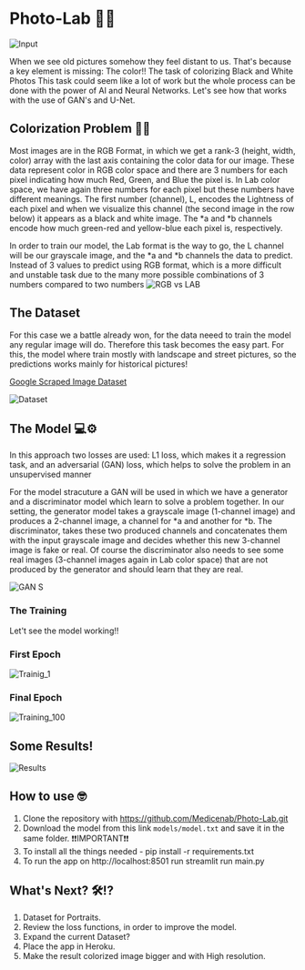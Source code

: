 # Photo-Lab 📸✨
![Input](Img-readme/App.gif)

When we see old pictures somehow they feel distant to us. That's because a key element is missing: The color!!
The task of colorizing Black and White Photos This task could seem like a lot of work but the whole process can be done with the power of AI and Neural Networks.
Let's see how that works with the use of GAN's and U-Net.

## Colorization Problem 🌈🧐

Most images are in the RGB Format, in which we get a rank-3 (height, width, color) array with the last axis containing the color data for our image. These data represent color in RGB color space and there are 3 numbers for each pixel indicating how much Red, Green, and Blue the pixel is. In Lab color space, we have again three numbers for each pixel but these numbers have different meanings. The first number (channel), L, encodes the Lightness of each pixel and when we visualize this channel (the second image in the row below) it appears as a black and white image. The *a and *b channels encode how much green-red and yellow-blue each pixel is, respectively.

In order to train our model, the Lab format is the way to go, the L channel will be our grayscale image, and the *a and *b channels the data to predict. Instead of 3 values to predict using RGB format, which is a more difficult and unstable task due to the many more possible combinations of 3 numbers compared to two numbers
![RGB vs LAB](Img-readme/RGB-channels-vs-Lab-channels-The-channels-for-both-color-spaces-represent-the-image.png)
## The Dataset
For this case we a battle already won, for the data neeed to train the model any regular image will do. Therefore this task becomes the easy part. For this, the model where train mostly with landscape and street pictures, so the predictions works mainly for historical pictures!

[Google Scraped Image Dataset](https://www.kaggle.com/datasets/duttadebadri/image-classification)

![Dataset](Img-readme/Dataset.PNG)

## The Model 💻⚙

In this approach two losses are used: L1 loss, which makes it a regression task, and an adversarial (GAN) loss, which helps to solve the problem in an unsupervised manner 

For the model stracuture a GAN will be used in which we have a generator and a discriminator model which learn to solve a problem together. In our setting, the generator model takes a grayscale image (1-channel image) and produces a 2-channel image, a channel for *a and another for *b. The discriminator, takes these two produced channels and concatenates them with the input grayscale image and decides whether this new 3-channel image is fake or real. Of course the discriminator also needs to see some real images (3-channel images again in Lab color space) that are not produced by the generator and should learn that they are real.

![GAN S](https://i0.wp.com/neptune.ai/wp-content/uploads/Generative-adversarial-networks.jpg?resize=720%2C317&ssl=1)

### The Training
Let't see the model working!!
### First Epoch 
![Trainig_1](Img-readme/Training_1.PNG)
### Final Epoch
![Training_100](Img-readme/Training_100.PNG)

## Some Results!

![Results](Img-readme/Final_Results.jpg)

## How to use 🤓


1. Clone the repository with https://github.com/Medicenab/Photo-Lab.git
2. Download the model from this link  `models/model.txt` and save it in the same folder. ❗❗IMPORTANT❗❗
3. To install all the things needed - pip install -r requirements.txt
4. To run the app on http://localhost:8501 run streamlit run main.py

## What's Next? 🛠⁉

1. Dataset for Portraits.
2. Review the loss functions, in order to improve the model.
3. Expand the current Dataset?
4. Place the app in Heroku.
5. Make the result colorized image bigger and with High resolution. 



